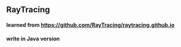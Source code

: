 ## RayTracing
#### learned from https://github.com/RayTracing/raytracing.github.io
#### write in Java version
